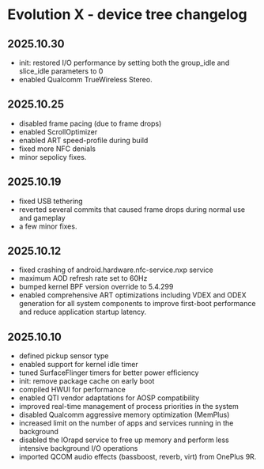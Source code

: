 Evolution X - device tree changelog
===================================

2025.10.30
----------
- init: restored I/O performance by setting both the group_idle and slice_idle parameters to 0
- enabled Qualcomm TrueWireless Stereo.


2025.10.25
----------
- disabled frame pacing (due to frame drops)
- enabled ScrollOptimizer
- enabled ART speed-profile during build
- fixed more NFC denials
- minor sepolicy fixes.


2025.10.19
----------
- fixed USB tethering
- reverted several commits that caused frame drops during normal use and gameplay
- a few minor fixes.


2025.10.12
----------
- fixed crashing of android.hardware.nfc-service.nxp service
- maximum AOD refresh rate set to 60Hz
- bumped kernel BPF version override to 5.4.299
- enabled comprehensive ART optimizations including VDEX and ODEX generation for all system components to improve first-boot performance and reduce application startup latency.


2025.10.10
----------
- defined pickup sensor type
- enabled support for kernel idle timer
- tuned SurfaceFlinger timers for better power efficiency
- init: remove package cache on early boot
- compiled HWUI for performance
- enabled QTI vendor adaptations for AOSP compatibility
- improved real-time management of process priorities in the system
- disabled Qualcomm aggressive memory optimization (MemPlus)
- increased limit on the number of apps and services running in the background
- disabled the IOrapd service to free up memory and perform less intensive background I/O operations
- imported QCOM audio effects (bassboost, reverb, virt) from OnePlus 9R.
